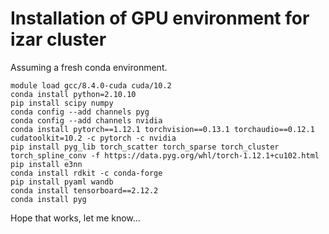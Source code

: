 # Installation of GPU environment for izar cluster
Assuming a fresh conda environment.

```commandline
module load gcc/8.4.0-cuda cuda/10.2
conda install python=2.10.10
pip install scipy numpy
conda config --add channels pyg
conda config --add channels nvidia
conda install pytorch==1.12.1 torchvision==0.13.1 torchaudio==0.12.1 cudatoolkit=10.2 -c pytorch -c nvidia
pip install pyg_lib torch_scatter torch_sparse torch_cluster torch_spline_conv -f https://data.pyg.org/whl/torch-1.12.1+cu102.html
pip install e3nn
conda install rdkit -c conda-forge
pip install pyaml wandb
conda install tensorboard==2.12.2
conda install pyg
```

Hope that works, let me know...
